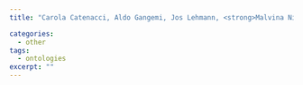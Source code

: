 ```yaml
---
title: "Carola Catenacci, Aldo Gangemi, Jos Lehmann, <strong>Malvina Nissim</strong>, Valentina Presutti, and Gerardo Steve. Design rationales for collaborative development of networked ontologies: state of the art and the Collaborative Ontology Design Ontology. Deliverable D2.1.1, NeOn project, EU Framework VII, 2007."

categories: 
  - other
tags:
  - ontologies
excerpt: ""
---
```




